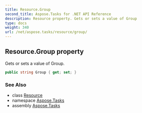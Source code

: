```yaml
---
title: Resource.Group
second_title: Aspose.Tasks for .NET API Reference
description: Resource property. Gets or sets a value of Group
type: docs
weight: 340
url: /net/aspose.tasks/resource/group/
---
```

## Resource.Group property

Gets or sets a value of Group.

```csharp
public string Group { get; set; }
```

### See Also

* class [Resource](../)
* namespace [Aspose.Tasks](../../resource/)
* assembly [Aspose.Tasks](../../../)


